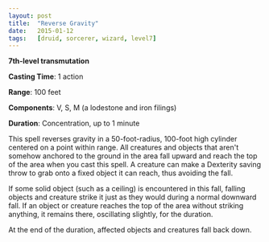 ```yaml
---
layout: post
title:  "Reverse Gravity"
date:   2015-01-12
tags:   [druid, sorcerer, wizard, level7]
---
```


**7th-level transmutation**

**Casting Time**: 1 action

**Range**: 100 feet

**Components**: V, S, M (a lodestone and iron filings)

**Duration**: Concentration, up to 1 minute

This spell reverses gravity in a 50-foot-radius, 100-foot high cylinder centered on a point within range. All creatures and objects that aren't somehow anchored to the ground in the area fall upward and reach the top of the area when you cast this spell. A creature can make a Dexterity saving throw to grab onto a fixed object it can reach, thus avoiding the fall.

If some solid object (such as a ceiling) is encountered in this fall, falling objects and creature strike it just as they would during a normal downward fall. If an object or creature reaches the top of the area without striking anything, it remains there, oscillating slightly, for the duration.

At the end of the duration, affected objects and creatures fall back down.
